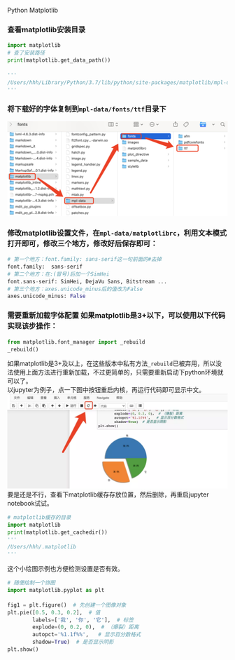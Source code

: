 Python Matplotlib 
<a name="c0Y1B"></a>
### 查看matplotlib安装目录
```python
import matplotlib
# 查了安装路径
print(matplotlib.get_data_path()) 

'''
/Users/hhh/Library/Python/3.7/lib/python/site-packages/matplotlib/mpl-data
'''
```
<a name="sO1PF"></a>
### 将下载好的字体复制到`mpl-data/fonts/ttf`目录下
![2021-10-07-22-11-23-234367.png](./img/1633615891680-f9eaed30-f939-4d8d-9d8d-1aabce09ca90.png)
<a name="hUphh"></a>
### 修改matplotlib设置文件，在`mpl-data/matplotlibrc`，利用文本模式打开即可，修改三个地方，修改好后保存即可：
```python
# 第一个地方：font.family: sans-serif这一句前面的#去掉
font.family:  sans-serif  
# 第二个地方：在:(冒号)后加一个SimHei
font.sans-serif: SimHei, DejaVu Sans, Bitstream ...
# 第三个地方：axes.unicode_minus后的值改为False
axes.unicode_minus: False
```
<a name="qBA3C"></a>
### 需要重新加载字体配置 如果matplotlib是3+以下，可以使用以下代码实现该步操作：
```python
from matplotlib.font_manager import _rebuild
_rebuild()
```
如果matplotlib是3+及以上，在这些版本中私有方法`_rebuild`已被弃用，所以没法使用上面方法进行重新加载，不过更简单的，只需要重新启动下python环境就可以了。<br />以jupyter为例子，点一下图中按钮重启内核，再运行代码即可显示中文。![](./img/1633615798691-e437ffa6-b1b0-43d0-bceb-f96dc5000b5b.webp)要是还是不行，查看下matplotlib缓存存放位置，然后删除，再重启jupyter notebook试试。
```python
# matplotlib缓存的目录 
import matplotlib 
print(matplotlib.get_cachedir())
'''
/Users/hhh/.matplotlib
'''
```
这个小绘图示例也方便检测设置是否有效。
```python
# 随便绘制一个饼图
import matplotlib.pyplot as plt

fig1 = plt.figure()  # 先创建一个图像对象
plt.pie([0.5, 0.3, 0.2],  # 值
        labels=['我', '你', '它'],  # 标签
        explode=(0, 0.2, 0),  # （爆裂）距离
        autopct='%1.1f%%',   # 显示百分数格式
        shadow=True)  # 是否显示阴影
plt.show() 
```
